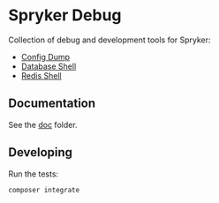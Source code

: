 Spryker Debug
=============

Collection of debug and development tools for Spryker:

- [Config Dump](doc/config_dump.md)
- [Database Shell](doc/database_shell.md)
- [Redis Shell](doc/redis_shell.md)

Documentation
-------------

See the [doc](doc) folder.

Developing
----------

Run the tests:

```
composer integrate
```
